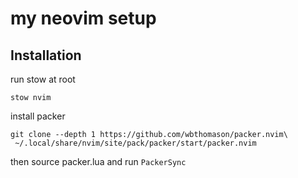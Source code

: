 # my neovim setup

## Installation

run stow at root

```
stow nvim
```

install packer

```
git clone --depth 1 https://github.com/wbthomason/packer.nvim\
 ~/.local/share/nvim/site/pack/packer/start/packer.nvim
```

then source packer.lua and run `PackerSync` 


